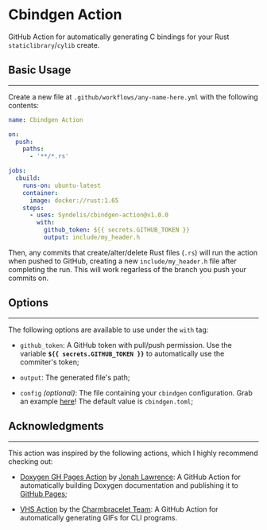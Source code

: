 # Cbindgen Action

GitHub Action for automatically generating C bindings for your Rust `staticlibrary`/`cylib` create.


## Basic Usage
---

Create a new file at `.github/workflows/any-name-here.yml` with the following contents:

```yaml
name: Cbindgen Action

on:
  push:
    paths:
      - '**/*.rs'

jobs:
  cbuild:
    runs-on: ubuntu-latest
    container:
      image: docker://rust:1.65
    steps:
      - uses: Syndelis/cbindgen-action@v1.0.0
        with:
          github_token: ${{ secrets.GITHUB_TOKEN }}
          output: include/my_header.h
```

Then, any commits that create/alter/delete Rust files (`.rs`) will run the action when pushed to GitHub, creating a new `include/my_header.h` file after completing the run. This will work regarless of the branch you push your commits on.

## Options
---

The following options are available to use under the `with` tag:

- `github_token`: A GitHub token with pull/push permission. Use the variable **`${{ secrets.GITHUB_TOKEN }}`** to automatically use the commiter's token;

- `output`: The generated file's path;

- `config` *(optional)*: The file containing your `cbindgen` configuration. Grab an example [here](https://github.com/eqrion/cbindgen/blob/master/template.toml)! The default value is `cbindgen.toml`; 

## Acknowledgments
---

This action was inspired by the following actions, which I highly recommend checking out:

- [Doxygen GH Pages Action](https://github.com/DenverCoder1/doxygen-github-pages-action) by [Jonah Lawrence](https://github.com/DenverCoder1/): A GitHub Action for automatically building Doxygen documentation and publishing it to [GitHub Pages](https://pages.github.com/);

- [VHS Action](https://github.com/charmbracelet/vhs-action) by the [Charmbracelet Team](https://charm.sh/): A GitHub Action for automatically generating GIFs for CLI programs.
